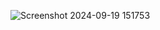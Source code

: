 ![Screenshot 2024-09-19 151753](https://github.com/user-attachments/assets/409bd1a0-cd08-49ee-b2ef-0f08f0a67128)
